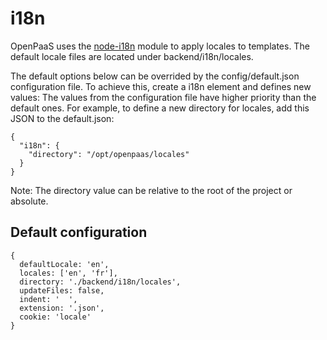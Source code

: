 # i18n

OpenPaaS uses the [node-i18n](https://github.com/mashpie/i18n-node) module to apply locales to templates. The default locale files are located under backend/i18n/locales.

The default options below can be overrided by the config/default.json configuration file.
To achieve this, create a i18n element and defines new values: The values from the configuration file have higher priority than the default ones.
For example, to define a new directory for locales, add this JSON to the default.json:

    {
      "i18n": {
        "directory": "/opt/openpaas/locales"
      }
    }

Note: The directory value can be relative to the root of the project or absolute.    

## Default configuration

    {
      defaultLocale: 'en',
      locales: ['en', 'fr'],
      directory: './backend/i18n/locales',
      updateFiles: false,
      indent: '  ',
      extension: '.json',
      cookie: 'locale'
    }
    
    